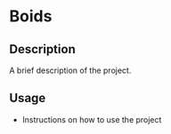 # __Boids__

## Description
A brief description of the project.

## Usage
- Instructions on how to use the project
